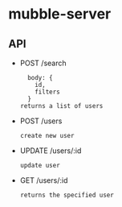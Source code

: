 # mubble-server

## API

* POST /search

        body: {
          id,
          filters
        }
      returns a list of users

* POST /users

      create new user

* UPDATE /users/:id

      update user

* GET /users/:id

      returns the specified user

